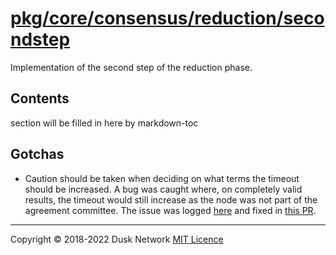 # [pkg/core/consensus/reduction/secondstep](./pkg/core/consensus/reduction/secondstep)

Implementation of the second step of the reduction phase.

<!-- ToC start -->

## Contents

section will be filled in here by markdown-toc

<!-- ToC end -->

## Gotchas

- Caution should be taken when deciding on what terms the timeout should be
  increased. A bug was caught where, on completely valid results, the timeout
  would still increase as the node was not part of the agreement committee. The
  issue was
  logged [here](https://github.com/dusk-network/dusk-blockchain/issues/700) and
  fixed in [this PR](https://github.com/dusk-network/dusk-blockchain/pull/650).

<!-- 
# to regenerate this file's table of contents:
markdown-toc README.md --replace --skip-headers 2 --inline --header "##  Contents"
-->

---
Copyright © 2018-2022 Dusk Network
[MIT Licence](https://github.com/dusk-network/dusk-blockchain/blob/master/LICENSE)
